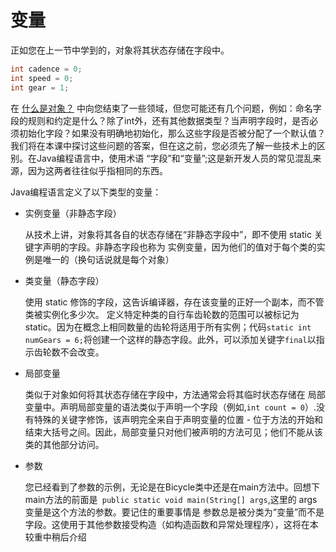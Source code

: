 # 变量
正如您在上一节中学到的，对象将其状态存储在字段中。

```java
int cadence = 0;
int speed = 0;
int gear = 1;
```
在 [什么是对象？](/content/java/concepts/obgect.md) 中向您结束了一些领域，但您可能还有几个问题，例如：命名字段的规则和约定是什么？除了int外，还有其他数据类型？当声明字段时，是否必须初始化字段？如果没有明确地初始化，那么这些字段是否被分配了一个默认值？我们将在本课中探讨这些问题的答案，但在这之前，您必须先了解一些技术上的区别。在Java编程语言中，使用术语 “字段”和“变量”;这是新开发人员的常见混乱来源，因为这两者往往似乎指相同的东西。

Java编程语言定义了以下类型的变量：

* 实例变量（非静态字段） 
    
    从技术上讲，对象将其各自的状态存储在“非静态字段中”，即不使用 static 关键字声明的字段。非静态字段也称为 实例变量，因为他们的值对于每个类的实例是唯一的（换句话说就是每个对象）
* 类变量（静态字段）

    使用 static 修饰的字段，这告诉编译器，存在该变量的正好一个副本，而不管类被实例化多少次。
    定义特定种类的自行车齿轮数的范围可以被标记为static。因为在概念上相同数量的齿轮将适用于所有实例；代码`static int numGears = 6;`将创建一个这样的静态字段。此外，可以添加关键字`final`以指示齿轮数不会改变。
    
* 局部变量

    类似于对象如何将其状态存储在字段中，方法通常会将其临时状态存储在 局部变量中。声明局部变量的语法类似于声明一个字段（例如,`int count = 0`）.没有特殊的关键字修饰，该声明完全来自于声明变量的位置 - 位于方法的开始和结束大括号之间。因此，局部变量只对他们被声明的方法可见；他们不能从该类的其他部分访问。
    
* 参数

    您已经看到了参数的示例，无论是在Bicycle类中还是在main方法中。回想下 main方法的前面是` public static void main(String[] args`,这里的 args 变量是这个方法的参数。要记住的重要事情是 参数总是被分类为“变量”而不是字段。这使用于其他参数接受构造（如构造函数和异常处理程序），这将在本较重中稍后介绍
